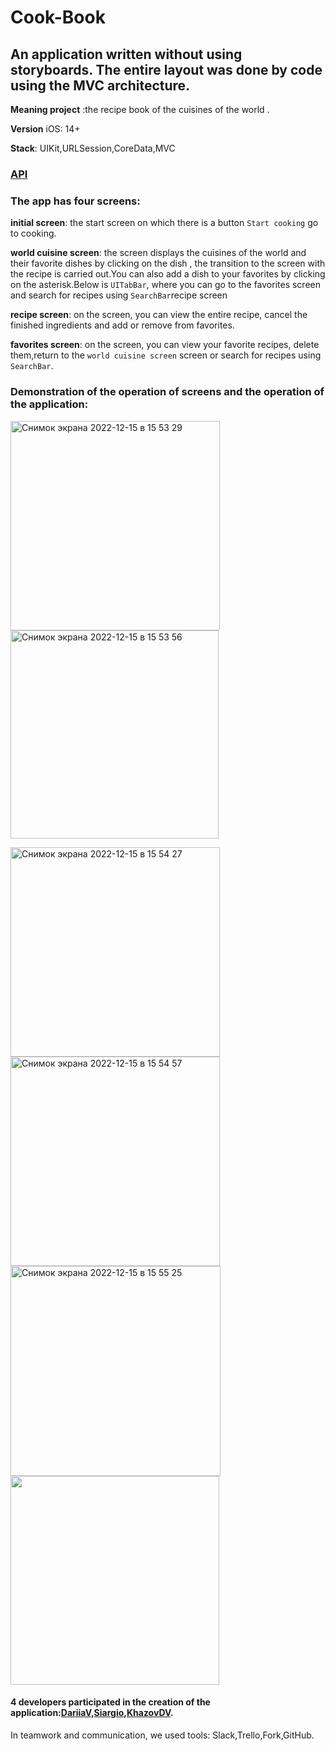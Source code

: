 # Cook-Book
## An application written without using storyboards. The entire layout was done by code using the MVC architecture.

**Meaning project** :the recipe book of the cuisines of the world .

**Version** iOS: 14+

**Stack**: UIKit,URLSession,CoreData,MVC
### [API](https://spoonacular.com/food-api)

### The app has four screens:
**initial screen**: the start screen on which there is a button ``Start cooking`` go to cooking.

**world cuisine screen**: the screen displays the cuisines of the world and their favorite dishes by clicking on the dish , the transition to the screen with the recipe is carried out.You can also add a dish to your favorites by clicking on the asterisk.Below is ``UITabBar``, where you can go to the favorites screen and search for recipes using ``SearchBar``recipe screen

**recipe screen**: on the screen, you can view the entire recipe, cancel the finished ingredients and add or remove from favorites.

**favorites screen**: on the screen, you can view your favorite recipes, delete them,return to the ``world cuisine screen`` screen or search for recipes using ``SearchBar``.

### Demonstration of the operation of screens and the operation of the application:

<img width="335" alt="Снимок экрана 2022-12-15 в 15 53 29" src="https://user-images.githubusercontent.com/110721351/207853186-a612bc67-25d1-4af6-8754-86247f0c577b.png"> <img width="333" alt="Снимок экрана 2022-12-15 в 15 53 56" src="https://user-images.githubusercontent.com/110721351/207853217-006a42dd-4f30-4be1-8423-11f97e704607.png">

<img width="335" alt="Снимок экрана 2022-12-15 в 15 54 27" src="https://user-images.githubusercontent.com/110721351/207853250-3007a8e1-743a-4d82-8e20-7f8d9e993e4f.png"> <img width="335" alt="Снимок экрана 2022-12-15 в 15 54 57" src="https://user-images.githubusercontent.com/110721351/207853275-c9217e7a-aec1-4d6f-bd64-745eb930b041.png"> <img width="336" alt="Снимок экрана 2022-12-15 в 15 55 25" src="https://user-images.githubusercontent.com/110721351/207853632-ee5a3ffe-7610-4a0a-a212-822bd9a99ced.png">
<img width="334" src="https://user-images.githubusercontent.com/110721351/207854065-81e56a3f-69a5-463d-bcf7-54503b5217a3.gif">


#### 4 developers participated in the creation of the application:[DariiaV](https://github.com/DariiaV),[Siargio](https://github.com/Siargio),[KhazovDV](https://github.com/KhazovDV).
In teamwork and communication, we used tools: Slack,Trello,Fork,GitHub.


